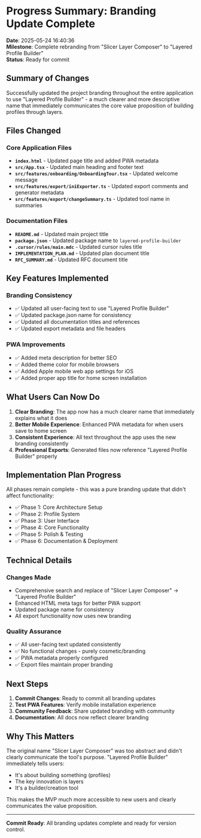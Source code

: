 # Progress Summary: Branding Update Complete

**Date**: 2025-05-24 16:40:36  
**Milestone**: Complete rebranding from "Slicer Layer Composer" to "Layered Profile Builder"  
**Status**: Ready for commit

## Summary of Changes

Successfully updated the project branding throughout the entire application to use "Layered Profile Builder" - a much clearer and more descriptive name that immediately communicates the core value proposition of building profiles through layers.

## Files Changed

### Core Application Files
- **`index.html`** - Updated page title and added PWA metadata
- **`src/App.tsx`** - Updated main heading and footer text
- **`src/features/onboarding/OnboardingTour.tsx`** - Updated welcome message
- **`src/features/export/iniExporter.ts`** - Updated export comments and generator metadata
- **`src/features/export/changeSummary.ts`** - Updated tool name in summaries

### Documentation Files
- **`README.md`** - Updated main project title
- **`package.json`** - Updated package name to `layered-profile-builder`
- **`.cursor/rules/main.mdc`** - Updated cursor rules title
- **`IMPLEMENTATION_PLAN.md`** - Updated plan document title
- **`RFC_SUMMARY.md`** - Updated RFC document title

## Key Features Implemented

### Branding Consistency
- ✅ Updated all user-facing text to use "Layered Profile Builder"
- ✅ Updated package.json name for consistency
- ✅ Updated all documentation titles and references
- ✅ Updated export metadata and file headers

### PWA Improvements
- ✅ Added meta description for better SEO
- ✅ Added theme color for mobile browsers
- ✅ Added Apple mobile web app settings for iOS
- ✅ Added proper app title for home screen installation

## What Users Can Now Do

1. **Clear Branding**: The app now has a much clearer name that immediately explains what it does
2. **Better Mobile Experience**: Enhanced PWA metadata for when users save to home screen
3. **Consistent Experience**: All text throughout the app uses the new branding consistently
4. **Professional Exports**: Generated files now reference "Layered Profile Builder" properly

## Implementation Plan Progress

All phases remain complete - this was a pure branding update that didn't affect functionality:
- ✅ Phase 1: Core Architecture Setup
- ✅ Phase 2: Profile System  
- ✅ Phase 3: User Interface
- ✅ Phase 4: Core Functionality
- ✅ Phase 5: Polish & Testing
- ✅ Phase 6: Documentation & Deployment

## Technical Details

### Changes Made
- Comprehensive search and replace of "Slicer Layer Composer" → "Layered Profile Builder"
- Enhanced HTML meta tags for better PWA support
- Updated package name for consistency
- All export functionality now uses new branding

### Quality Assurance
- ✅ All user-facing text updated consistently
- ✅ No functional changes - purely cosmetic/branding
- ✅ PWA metadata properly configured
- ✅ Export files maintain proper branding

## Next Steps

1. **Commit Changes**: Ready to commit all branding updates
2. **Test PWA Features**: Verify mobile installation experience
3. **Community Feedback**: Share updated branding with community
4. **Documentation**: All docs now reflect clearer branding

## Why This Matters

The original name "Slicer Layer Composer" was too abstract and didn't clearly communicate the tool's purpose. "Layered Profile Builder" immediately tells users:
- It's about building something (profiles)
- The key innovation is layers
- It's a builder/creation tool

This makes the MVP much more accessible to new users and clearly communicates the value proposition.

---

**Commit Ready**: All branding updates complete and ready for version control. 